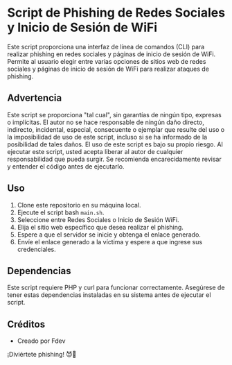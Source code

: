# Script de Phishing de Redes Sociales y Inicio de Sesión de WiFi

Este script proporciona una interfaz de línea de comandos (CLI) para realizar phishing en redes sociales y páginas de inicio de sesión de WiFi. Permite al usuario elegir entre varias opciones de sitios web de redes sociales y páginas de inicio de sesión de WiFi para realizar ataques de phishing. 

## Advertencia

Este script se proporciona "tal cual", sin garantías de ningún tipo, expresas o implícitas. El autor no se hace responsable de ningún daño directo, indirecto, incidental, especial, consecuente o ejemplar que resulte del uso o la imposibilidad de uso de este script, incluso si se ha informado de la posibilidad de tales daños. El uso de este script es bajo su propio riesgo. Al ejecutar este script, usted acepta liberar al autor de cualquier responsabilidad que pueda surgir. Se recomienda encarecidamente revisar y entender el código antes de ejecutarlo.

## Uso

1. Clone este repositorio en su máquina local.
2. Ejecute el script bash `main.sh`.
3. Seleccione entre Redes Sociales o Inicio de Sesión WiFi.
4. Elija el sitio web específico que desea realizar el phishing.
5. Espere a que el servidor se inicie y obtenga el enlace generado.
6. Envíe el enlace generado a la víctima y espere a que ingrese sus credenciales.

## Dependencias

Este script requiere PHP y curl para funcionar correctamente. Asegúrese de tener estas dependencias instaladas en su sistema antes de ejecutar el script.

## Créditos

- Creado por Fdev

¡Diviértete phishing! 😈🎣
